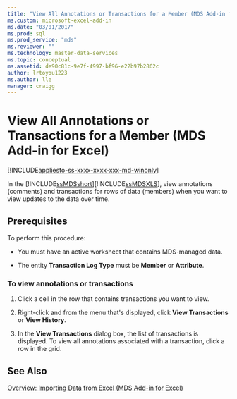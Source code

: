 ```yaml
---
title: "View All Annotations or Transactions for a Member (MDS Add-in for Excel) | Microsoft Docs"
ms.custom: microsoft-excel-add-in
ms.date: "03/01/2017"
ms.prod: sql
ms.prod_service: "mds"
ms.reviewer: ""
ms.technology: master-data-services
ms.topic: conceptual
ms.assetid: de90c81c-9e7f-4997-bf96-e22b97b2862c
author: lrtoyou1223
ms.author: lle
manager: craigg
---
```

# View All Annotations or Transactions for a Member (MDS Add-in for Excel)

[!INCLUDE[appliesto-ss-xxxx-xxxx-xxx-md-winonly](../../includes/appliesto-ss-xxxx-xxxx-xxx-md-winonly.md)]

  In the [!INCLUDE[ssMDSshort](../../includes/ssmdsshort-md.md)][!INCLUDE[ssMDSXLS](../../includes/ssmdsxls-md.md)], view annotations (comments) and transactions for rows of data (members) when you want to view updates to the data over time.  
  
## Prerequisites  
 To perform this procedure:  
  
-   You must have an active worksheet that contains MDS-managed data.  
  
-   The entity **Transaction Log Type** must be **Member** or **Attribute**.  
  
### To view annotations or transactions  
  
1.  Click a cell in the row that contains transactions you want to view.  
  
2.  Right-click and from the menu that's displayed, click **View Transactions** or **View History**.  
  
3.  In the **View Transactions** dialog box, the list of transactions is displayed. To view all annotations associated with a transaction, click a row in the grid.  
  
## See Also  
 [Overview: Importing Data from Excel &#40;MDS Add-in for Excel&#41;](../../master-data-services/microsoft-excel-add-in/overview-importing-data-from-excel-mds-add-in-for-excel.md)  
  
  

